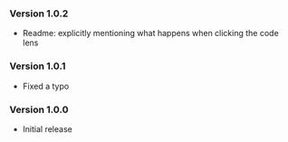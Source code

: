 ### Version 1.0.2
- Readme: explicitly mentioning what happens when clicking the code lens

### Version 1.0.1
- Fixed a typo

### Version 1.0.0
- Initial release
